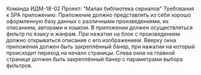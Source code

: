 Команда ИДМ-18-02
Проект: "Малая библиотека сериалов"
Требования к SPA приложению:
Приложение должно представлять из себя хорошо оформленную базу данных с различными произведениями, их описанием, авторами и языком.
В приложении должен осуществляться фильтр по языку и жанрам.
При нажатии на блок с произведением должно открываться описание с его изображением.
Вверху окна приложения должен быть закреплённый банер, при нажатии на который происходит переход на начало страницы.
Слева окна на главной странице должен быть закреплённый банер с параметрами выбора фильтров.

